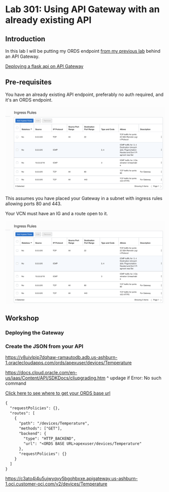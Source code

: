 # Lab 301: Using API Gateway with an already existing API

## Introduction

In this lab I will be putting my ORDS endpoint [from my previous lab](https://github.com/GaryHostt/sampeIoTData) behind an API Gateway.

[Deploying a flask api on API Gateway](https://github.com/stretchcloud/OCI-APIGW-Demo-API)

## Pre-requisites

You have an already existing API endpoint, preferably no auth required, and it's an ORDS endpoint. 

![](301screenshots/1.png) 

This assumes you have placed your Gateway in a subnet with ingress rules allowing ports 80 and 443.

Your VCN must have an IG and a route open to it. 

![](301screenshots/1.png) 

## Workshop

### Deploying the Gateway

### Create the JSON from your API

https://v8uivlpip7dqhaw-ramautodb.adb.us-ashburn-1.oraclecloudapps.com/ords/apexuser/devices/Temperature

https://docs.cloud.oracle.com/en-us/iaas/Content/API/SDKDocs/cliupgrading.htm
^ updage if 
Error: No such command

[Click here to see where to get your ORDS base url](https://github.com/GaryHostt/sampeIoTData)
```
{
  "requestPolicies": {},
  "routes": [
    {
      "path": "/devices/Temperature",
      "methods": ["GET"],
      "backend": {
        "type": "HTTP_BACKEND",
        "url": "<ORDS BASE URL>apexuser/devices/Temperature"
      },
      "requestPolicies": {}
    }
  ]
}
```

https://c3ato4i4u5ujwyqyv5bgohbxxe.apigateway.us-ashburn-1.oci.customer-oci.com/v2/devices/Temperature









